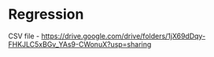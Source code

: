 # Regression
CSV file - https://drive.google.com/drive/folders/1jX69dDqy-FHKJLC5xBGv_YAs9-CWonuX?usp=sharing
